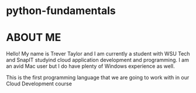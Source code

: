 # python-fundamentals

# ABOUT ME #
Hello! My name is Trever Taylor and I am currently a student with WSU Tech and SnapIT studyind cloud application development and programming. I am an avid Mac user but I do have plenty of Windows experience as well. 

This is the first programming language that we are going to work with in our Cloud Development course 
